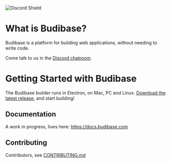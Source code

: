 ![Discord Shield](https://discordapp.com/api/guilds/733030666647765003/widget.png?style=shield)

# What is Budibase?

Budibase is a platform for building web applications, without needing to write code.

Come talk to us in the [Discord chatroom](https://discord.gg/rCYayfe).


# Getting Started with Budibase

The Budibase builder runs in Electron, on Mac, PC and Linux. [Download the latest release](https://github.com/Budibase/budibase/releases), and start building!


## Documentation

A work in progress, lives here: https://docs.budibase.com

## Contributing

Contributors, see [CONTRIBUTING.md](./CONTRIBUTING.md)
